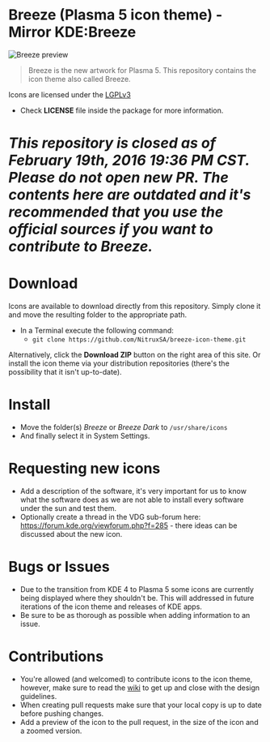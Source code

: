 Breeze (Plasma 5 icon theme) - Mirror KDE:Breeze
==============

![Breeze preview](http://i.imgur.com/omER2VT.png "Breeze is the next icon theme for KDE")
> Breeze is the new artwork for Plasma 5. This repository contains the icon theme also called Breeze.

Icons are licensed under the [LGPLv3](http://opensource.org/licenses/lgpl-3.0.html)

* Check **LICENSE** file inside the package for more information. 

*This repository is closed as of February 19th, 2016 19:36 PM CST. Please do not open new PR. The contents here are outdated and it's recommended that you use the official sources if you want to contribute to Breeze.*
========

Download
========

Icons are available to download directly from this repository. Simply clone it and move the resulting folder to the appropriate path.

* In a Terminal execute the following command: 
  * `git clone https://github.com/NitruxSA/breeze-icon-theme.git`

Alternatively, click the **Download ZIP** button on the right area of this site. Or install the icon theme via your distribution repositories (there's the possibility that it isn't up-to-date).

Install
========

* Move the folder(s) *Breeze* or *Breeze Dark* to `/usr/share/icons`
* And finally select it in System Settings.

Requesting new icons
========

* Add a description of the software, it's very important for us to know what the software does as we are not able to install every software under the sun and test them.
* Optionally create a thread in the VDG sub-forum here: https://forum.kde.org/viewforum.php?f=285 - there ideas can be discussed about the new icon.

Bugs or Issues
========

* Due to the transition from KDE 4 to Plasma 5 some icons are currently being displayed where they shouldn't be. This will addressed in future iterations of the icon theme and releases of KDE apps.
* Be sure to be as thorough as possible when adding information to an issue.

Contributions
========
* You're allowed (and welcomed) to contribute icons to the icon theme, however, make sure to read the [wiki](https://github.com/NitruxSA/plasma-next-icons/wiki) to get up and close with the design guidelines.
* When creating pull requests make sure that your local copy is up to date before pushing changes.
* Add a preview of the icon to the pull request, in the size of the icon and a zoomed version.
